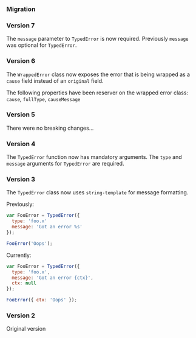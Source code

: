 ###  Migration

###  Version 7

The `message` parameter to `TypedError` is now
required. Previously `message` was optional
for `TypedError`.

###  Version 6

The `WrappedError` class now exposes the error that
is being wrapped as a `cause` field instead of an
`original` field.

The following properties have been reserver on the
wrapped error class: `cause`, `fullType`, `causeMessage`

###  Version 5

There were no breaking changes...

###  Version 4

The `TypedError` function now has mandatory arguments.
The `type` and `message` arguments for `TypedError`
are required.

###  Version 3

The `TypedError` class now uses `string-template` for
message formatting.

Previously:

```js
var FooError = TypedError({
  type: 'foo.x'
  message: 'Got an error %s'
});

FooError('Oops');
```

Currently:

```js
var FooError = TypedError({
  type: 'foo.x',
  message: 'Got an error {ctx}',
  ctx: null
});

FooError({ ctx: 'Oops' });
```

###  Version 2

Original version
